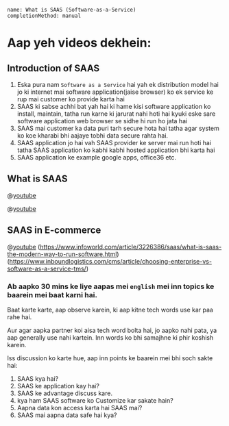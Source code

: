 ```ngMeta
name: What is SAAS (Software-as-a-Service)
completionMethod: manual
```

# Aap yeh videos dekhein:


## Introduction of SAAS

1. Eska pura nam `Software as a Service` hai yah ek distribution model hai jo ki internet mai software application(jaise browser) ko ek service ke rup mai customer ko provide karta hai
2. SAAS ki sabse achhi bat yah hai ki hame kisi software application ko install, maintain, tatha run karne ki jarurat nahi hoti hai kyuki eske sare software application web browser se sidhe hi run ho jata hai
3. SAAS mai customer ka data puri tarh secure hota hai tatha agar system ko koe kharabi bhi aajaye tobhi data secure rahta hai.
4. SAAS application jo hai vah SAAS provider ke server mai run hoti hai tatha SAAS application ko kabhi kabhi hosted application bhi karta hai
5. SAAS application ke example google apps, office36 etc.

## What is SAAS

@[youtube](7fnuSIfFap0)

@[youtube](KUln2DXU5VE)

## SAAS in E-commerce

@[youtube](b2-5XaByaO4)
(https://www.infoworld.com/article/3226386/saas/what-is-saas-the-modern-way-to-run-software.html)
(https://www.inboundlogistics.com/cms/article/choosing-enterprise-vs-software-as-a-service-tms/)

### Ab aapko 30 mins ke liye aapas mei `english` mei inn topics ke baarein mei baat karni hai.
Baat karte karte, aap observe karein, ki aap kitne tech words use kar paa rahe hai.

Aur agar aapka partner koi aisa tech word bolta hai, jo aapko nahi pata, ya aap generally use nahi kartein. Inn words ko bhi samajhne ki phir koshish karein.

Iss discussion ko karte hue, aap inn points ke baarein mei bhi soch sakte hai:

1. SAAS kya hai?
2. SAAS ke application kay hai?
3. SAAS ke advantage discuss kare.
4. kya ham SAAS software ko Customize kar sakate hain?
5. Aapna data kon access karta hai SAAS mai?
6. SAAS mai aapna data safe hai kya?
